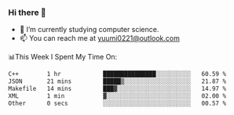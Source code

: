 ### Hi there 👋

- 📕 I’m currently studying computer science.
- 📫 You can reach me at yuumi0221@outlook.com


📊This Week I Spent My Time On:
<!--START_SECTION:waka-->

```txt
C++        1 hr            ███████████████░░░░░░░░░░   60.59 %
JSON       21 mins         █████▒░░░░░░░░░░░░░░░░░░░   21.87 %
Makefile   14 mins         ███▓░░░░░░░░░░░░░░░░░░░░░   14.97 %
XML        1 min           ▓░░░░░░░░░░░░░░░░░░░░░░░░   02.00 %
Other      0 secs          ░░░░░░░░░░░░░░░░░░░░░░░░░   00.57 %
```

<!--END_SECTION:waka-->

<!--
**Yuumi0221/Yuumi0221** is a ✨ _special_ ✨ repository because its `README.md` (this file) appears on your GitHub profile.

Here are some ideas to get you started:

- 🔭 I’m currently working on ...
- 🌱 I’m currently learning ...
- 👯 I’m looking to collaborate on ...
- 🤔 I’m looking for help with ...
- 💬 Ask me about ...
- 📫 How to reach me: ...
- 😄 Pronouns: ...
- ⚡ Fun fact: ...
-->
